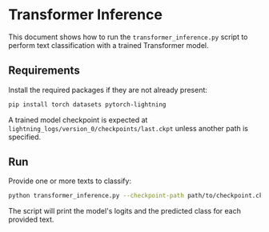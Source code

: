 # Transformer Inference

This document shows how to run the `transformer_inference.py` script to perform text classification with a trained Transformer model.

## Requirements

Install the required packages if they are not already present:

```bash
pip install torch datasets pytorch-lightning
```

A trained model checkpoint is expected at `lightning_logs/version_0/checkpoints/last.ckpt` unless another path is specified.

## Run

Provide one or more texts to classify:

```bash
python transformer_inference.py --checkpoint-path path/to/checkpoint.ckpt --texts "A sample news headline" "Another headline"
```

The script will print the model's logits and the predicted class for each provided text.
